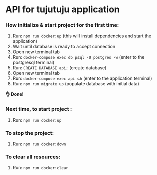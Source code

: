 # API for tujutuju application

### How initialize & start project for the first time:

1. Run: `npm run docker:up` (this will install dependencies and start the application)
2. Wait until database is ready to accept connection
3. Open new terminal tab
4. Run: `docker-compose exec db psql -U postgres -w` (enter to the postgresql terminal)
5. Run: `CREATE DATABASE api;` (create database)
6. Open new terminal tab
7. Run: `docker-compose exec api sh` (enter to the application terminal)
8. Run: `npm run migrate up` (populate database with initial data)

**👌 Done!**

### Next time, to start project :

1. Run: `npm run docker:up`

### To stop the project:

1. Run: `npm run docker:down`

### To clear all resources:

1. Run: `npm run docker:clear`
